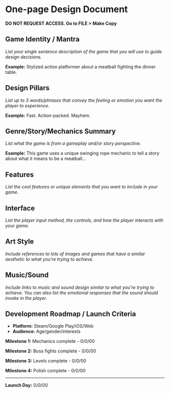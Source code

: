 
# One-page Design Document

**DO NOT REQUEST ACCESS. Go to FILE > Make Copy**

## Game Identity / Mantra

*List your single sentence description of the game that you will use to guide design decisions.*

**Example:** Stylized action platformer about a meatball fighting the dinner table.

## Design Pillars

*List up to 3 words/phrases that convey the feeling or emotion you want the player to experience.*

**Example:** Fast. Action-packed. Mayhem.

## Genre/Story/Mechanics Summary

*List what the game is from a gameplay and/or story perspective.*

**Example:** This game uses a unique swinging rope mechanic to tell a story about what it means to be a meatball...

## Features

*List the cool features or unique elements that you want to include in your game.*

## Interface

*List the player input method, the controls, and how the player interacts with your game.*

## Art Style

*Include references to lots of images and games that have a similar aesthetic to what you're trying to achieve.*

## Music/Sound

*Include links to music and sound design similar to what you're trying to achieve. You can also list the emotional responses that the sound should invoke in the player.*

## Development Roadmap / Launch Criteria

- **Platform:** Steam/Google Play/iOS/Web
- **Audience:** Age/gender/interests

**Milestone 1:** Mechanics complete - 0/0/00

**Milestone 2:** Boss fights complete - 0/0/00

**Milestone 3:** Levels complete - 0/0/00

**Milestone 4:** Polish complete - 0/0/00

---

**Launch Day:** 0/0/00
